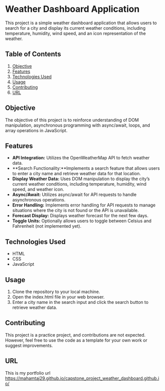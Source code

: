 # Weather Dashboard Application

This project is a simple weather dashboard application that allows users to search for a city and display its current weather conditions, including temperature, humidity, wind speed, and an icon representation of the weather.

## Table of Contents

1. [Objective](#objective)
2. [Features](#features)
3. [Technologies Used](#technologies-used)
4. [Usage](#usage)
5. [Contributing](#contributing)
6. [URL](#url)

## Objective

The objective of this project is to reinforce understanding of DOM manipulation, asynchronous programming with async/await, loops, and array operations in JavaScript.

## Features

- **API Integration:** Utilizes the OpenWeatherMap API to fetch weather data.
- **Search Functionality:**Implements a search feature that allows users to enter a city name and retrieve weather data for that location.
- **Display Weather Data:** Uses DOM manipulation to display the city’s current weather conditions, including temperature, humidity, wind speed, and weather icon.
- **Async/Await:** Utilizes async/await for API requests to handle asynchronous operations.
- **Error Handling:** Implements error handling for API requests to manage situations where the city is not found or the API is unavailable.
- **Forecast Display:** Displays weather forecast for the next few days.
- **Toggle Units:** Optionally allows users to toggle between Celsius and Fahrenheit (not implemented yet).

## Technologies Used

- HTML
- CSS
- JavaScript

## Usage

1. Clone the repository to your local machine.
2. Open the index.html file in your web browser.
3. Enter a city name in the search input and click the search button to retrieve weather data.

## Contributing

This project is a practice project, and contributions are not expected. However, feel free to use the code as a template for your own work or suggest improvements.

## URL

This is my portfolio url https://mahamtaj29.github.io/capstone_project_weather_dashboard.github.io/
